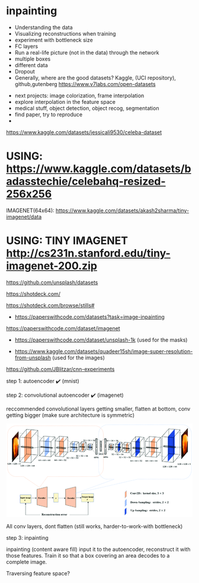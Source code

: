 # inpainting

- Understanding the data
- Visualizing reconstructions when training
- experiment with bottleneck size
- FC layers
- Run a real-life picture (not in the data) through the network
- multiple boxes
- different data
- Dropout
- Generally, where are the good datasets? Kaggle, (UCI repository), github,gutenberg https://www.v7labs.com/open-datasets

* next projects: image colorization, frame interpolation
* explore interpolation in the feature space
* medical stuff, object detection, object recog, segmentation
* find paper, try to reproduce
*

https://www.kaggle.com/datasets/jessicali9530/celeba-dataset

# USING: https://www.kaggle.com/datasets/badasstechie/celebahq-resized-256x256

IMAGENET(64x64): https://www.kaggle.com/datasets/akash2sharma/tiny-imagenet/data

# USING: TINY IMAGENET http://cs231n.stanford.edu/tiny-imagenet-200.zip

https://github.com/unsplash/datasets

https://shotdeck.com/

https://shotdeck.com/browse/stills#

- https://paperswithcode.com/datasets?task=image-inpainting

https://paperswithcode.com/dataset/imagenet

- https://paperswithcode.com/dataset/unsplash-1k (used for the masks)

- https://www.kaggle.com/datasets/quadeer15sh/image-super-resolution-from-unsplash (used for the images)

https://github.com/JBlitzar/cnn-experiments

step 1: autoencoder ✔️ (mnist)

step 2: convolutional autoencoder ✔️ (imagenet)

reccommended convolutional layers getting smaller, flatten at bottom, conv getting bigger (make sure architecture is symmetric)

![image](structure.png)

All conv layers, dont flatten (still works, harder-to-work-with bottleneck)

step 3: inpainting

inpainting (content aware fill) input it to the autoencoder, reconstruct it with those features. Train it so that a box covering an area decodes to a complete image.

Traversing feature space?
